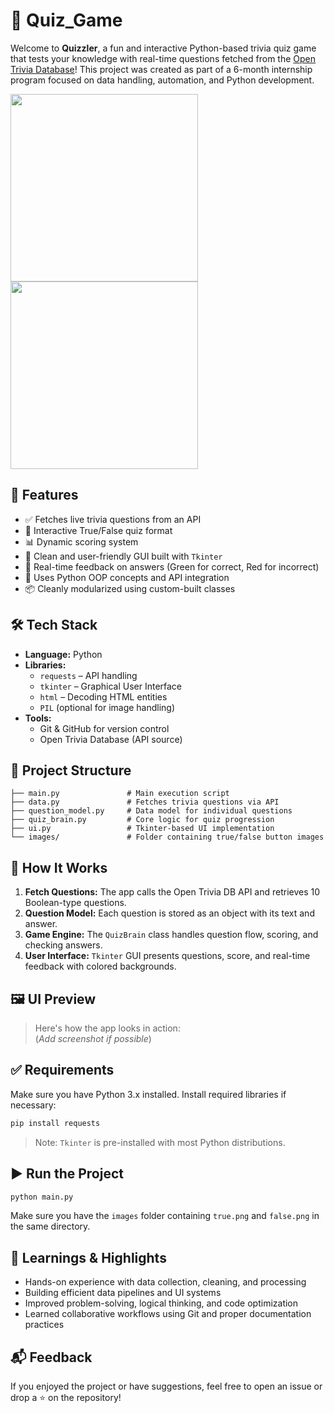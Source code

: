 # 🧠  Quiz_Game

Welcome to **Quizzler**, a fun and interactive Python-based trivia quiz game that tests your knowledge with real-time questions fetched from the [Open Trivia Database](https://opentdb.com/)! This project was created as part of a 6-month internship program focused on data handling, automation, and Python development.  <br>


<img src = "https://github.com/user-attachments/assets/cf1536fd-ee69-4d15-a026-942c8d9b0acd" width = "300">
<img src = "https://github.com/user-attachments/assets/5636c483-15d9-4ae2-a1ab-2f27bfd1909d" width = "300">

## 🚀 Features

- ✅ Fetches live trivia questions from an API
- 🧠 Interactive True/False quiz format
- 📊 Dynamic scoring system
- 🎨 Clean and user-friendly GUI built with `Tkinter`
- 🔄 Real-time feedback on answers (Green for correct, Red for incorrect)
- 🔧 Uses Python OOP concepts and API integration
- 📦 Cleanly modularized using custom-built classes

## 🛠 Tech Stack

- **Language:** Python
- **Libraries:**  
  - `requests` – API handling  
  - `tkinter` – Graphical User Interface  
  - `html` – Decoding HTML entities  
  - `PIL` (optional for image handling)  
- **Tools:**  
  - Git & GitHub for version control  
  - Open Trivia Database (API source)

## 📁 Project Structure

```
├── main.py               # Main execution script
├── data.py               # Fetches trivia questions via API
├── question_model.py     # Data model for individual questions
├── quiz_brain.py         # Core logic for quiz progression
├── ui.py                 # Tkinter-based UI implementation
└── images/               # Folder containing true/false button images
```

## 🧩 How It Works

1. **Fetch Questions:** The app calls the Open Trivia DB API and retrieves 10 Boolean-type questions.
2. **Question Model:** Each question is stored as an object with its text and answer.
3. **Game Engine:** The `QuizBrain` class handles question flow, scoring, and checking answers.
4. **User Interface:** `Tkinter` GUI presents questions, score, and real-time feedback with colored backgrounds.

## 🖼 UI Preview

> Here's how the app looks in action:  
(*Add screenshot if possible*)

## ✅ Requirements

Make sure you have Python 3.x installed. Install required libraries if necessary:

```bash
pip install requests
```

> Note: `Tkinter` is pre-installed with most Python distributions.

## ▶️ Run the Project

```bash
python main.py
```

Make sure you have the `images` folder containing `true.png` and `false.png` in the same directory.

## 🧠 Learnings & Highlights

- Hands-on experience with data collection, cleaning, and processing
- Building efficient data pipelines and UI systems
- Improved problem-solving, logical thinking, and code optimization
- Learned collaborative workflows using Git and proper documentation practices

## 📬 Feedback

If you enjoyed the project or have suggestions, feel free to open an issue or drop a ⭐ on the repository!
